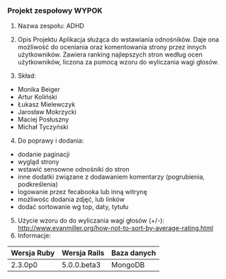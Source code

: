 ### Projekt zespołowy WYPOK
1. Nazwa zespołu: ADHD

2. Opis Projektu
Aplikacja służąca do wstawiania odnośników.
Daje ona możliwość do oceniania oraz komentowania strony
przez innych użytkowników. Zawiera ranking najlepszych stron
według ocen użytkowników, liczona za pomocą wzoru do wyliczania
wagi głosów.

3. Skład:
 - Monika Beiger
 - Artur Koliński
 - Łukasz Mielewczyk
 - Jarosław Mokrzycki
 - Maciej Posłuszny
 - Michał Tyczyński
 
4. Do poprawy i dodania:
 - dodanie paginacji
 - wygląd strony 
 - wstawić sensowne odnośniki do stron
 - inne dodatki związane z dodawaniem komentarzy (pogrubienia, podkreślenia)
 - logowanie przez fecabooka lub inną witrynę
 - możliwośc dodania zdjęć, lub linków
 - dodać sortowanie wg top, daty, tytułu

5. Użycie wzoru do do wyliczania wagi głosów (+/-):
http://www.evanmiller.org/how-not-to-sort-by-average-rating.html
6. Informacje:
 
|Wersja Ruby|Wersja Rails|Baza danych|
|---|---|---|
|2.3.0p0|5.0.0.beta3|MongoDB|

